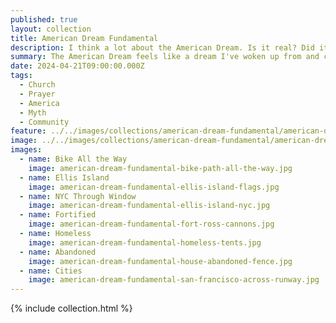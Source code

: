 ```yaml
---
published: true
layout: collection
title: American Dream Fundamental
description: I think a lot about the American Dream. Is it real? Did it only exist during a certain period? Or was it always just a fabricated story that is just out of reach? The American Dream feels like a story to light the fire under our asses in the right moment, but if also feels like a story of exploitation. I am American, so I guess I believe. I mean it feels like it is part of the American club, you have to believe. Even without evidence. 
summary: The American Dream feels like a dream I've woken up from and can't quite remember.
date: 2024-04-21T09:00:00.000Z
tags:
  - Church
  - Prayer
  - America
  - Myth
  - Community
feature: ../../images/collections/american-dream-fundamental/american-dream-fundamental-square.jpg
image: ../../images/collections/american-dream-fundamental/american-dream-fundamental.jpeg
images:
  - name: Bike All the Way
    image: american-dream-fundamental-bike-path-all-the-way.jpg 
  - name: Ellis Island
    image: american-dream-fundamental-ellis-island-flags.jpg 
  - name: NYC Through Window
    image: american-dream-fundamental-ellis-island-nyc.jpg 
  - name: Fortified
    image: american-dream-fundamental-fort-ross-cannons.jpg 
  - name: Homeless
    image: american-dream-fundamental-homeless-tents.jpg 
  - name: Abandoned
    image: american-dream-fundamental-house-abandoned-fence.jpg 
  - name: Cities
    image: american-dream-fundamental-san-francisco-across-runway.jpg 
---
```

{% include collection.html %}
